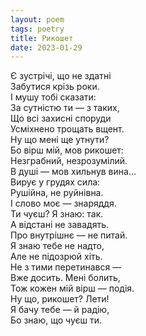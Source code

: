 ```yaml
---
layout: poem
tags: poetry
title: Рикошет
date: 2023-01-29
---
```


Є зустрічі, що не здатні<br>
Забутися крізь роки.<br>
І мушу тобі сказати:<br>
За сутністю ти — з таких,<br>
Що всі захисні споруди<br>
Усміхнено трощать вщент.<br>
Ну що мені ще утнути?<br>
Бо вірш мій, мов рикошет:<br>
Незграбний, незрозумілий.<br>
В душі — мов хильнув вина...<br>
Вирує у грудях сила:<br>
Рушійна, не руйнівна.<br>
І слово моє — знаряддя.<br>
Ти чуєш? Я знаю: так.<br>
А відстані не завадять.<br>
Про внутрішнє — не питай.<br>
Я знаю тебе не надто,<br>
Але не підозрюй хіть.<br>
Не з тими перетинався —<br>
Вже досить. Мені болить,<br>
Тож кожен мій вірш — подія.<br>
Ну що, рикошет? Лети!<br>
Я бачу тебе — й радію,<br>
Бо знаю, що чуєш ти.
